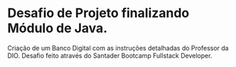 # Desafio de Projeto finalizando Módulo de Java.

Criação de um Banco Digital com as instruções detalhadas do Professor da DIO.
Desafio feito através do Santader Bootcamp Fullstack Developer. 
